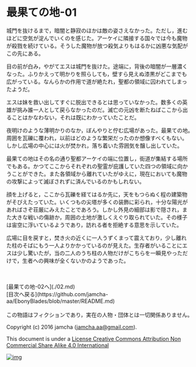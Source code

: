 # 最果ての地-01

城門を抜けるまで，暗闇と静寂のほかは敵の姿さえなかった。ただし，進む  
ほどに空気が淀んでいくのを感じた。アーケイに隣接する国々では今も魔物  
が殺戮を続けている。そうした魔物が放つ殺気よりもはるかに凶悪な気配が  
この先にある。  

目の前が白み，やがてエスは城門を抜けた。途端に，背後の暗闇が一層濃く  
なった。ふりかえって明かりを照らしても，壁すら見えぬ漆黒がどこまでも  
広がっている。なんらかの作用で道が絶たれ，聖都の領域に囚われてしまっ  
たようだ。  

エスは妹を救い出してすぐに脱出できるとは思っていなかった。数多くの英  
雄が挑み誰一人として戻らなかったのだ。滅亡の元凶を断たねばここから出  
ることはかなわない，それは既にわかっていたことだ。  

夜明けのような薄明かりのなか，ぼんやりと佇む広場があった。最果ての地。  
周囲を瓦礫に覆われ，以前はどのような繁栄だったのか想像すべくもない。  
しかし広場の中心には火が焚かれ，落ち着いた雰囲気を醸し出していた。  

最果ての地はその名の通り聖都アーケイの端に位置し，街道が集結する場所  
でもある。かつてここからそれぞれの聖霊が庇護していた四つの領域に向か  
うことができた。また各領域から離れていたがゆえに，現在においても魔物  
の攻撃によって滅ぼされずに済んでいるのかもしれない。  

顔を上げると，ここから瓦礫を経てはるか先に，天をもつらぬく程の建築物  
がそびえたっていた。いくつもの尖塔が多くの装飾に彩られ，十分な陽光が  
あればさぞ荘厳にみえたことであろう。しかし外見の細部は影で隠され，ま  
た大きな戦いの傷跡か，周囲の土地が激しくえぐり取られていた。その様子  
は宙空に浮いているようであり，訪れる者を拒絶する意思を示していた。  

広場に目を戻すと，焚き火の近くに一人うずくまって震えており，少し離れ  
た柱のそばにもう一人よりかかっているのが見えた。生存者がいることにエ  
スは少し驚いたが，当の二人のうち柱の人物だけがこちらを一瞬見やっただ  
けで，生者への興味が全くないかのようであった。  

<br>  
<br>  
[最果ての地-02へ](./02.md)  

<br>  
[目次へ戻る](https://github.com/jamcha-aa/EbonyBlades/blob/master/README.md)  
<br>  
<br>  
この物語はフィクションであり，実在の人物・団体とは一切関係ありません。  

Copyright (c) 2016 jamcha (jamcha.aa@gmail.com).  

This document is under a [License Creative Commons Attribution Non Commercial Share Alike 4.0 International](http://creativecommons.org/licenses/by-nc-sa/4.0/deed)  

[![img](http://i.creativecommons.org/l/by-nc-sa/3.0/80x15.png)](http://creativecommons.org/licenses/by-nc-sa/4.0/deed)
